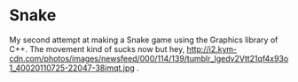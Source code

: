 Snake
=====

My second attempt at making a Snake game using the Graphics library of C++. The movement kind of sucks now but hey, http://i2.kym-cdn.com/photos/images/newsfeed/000/114/139/tumblr_lgedv2Vtt21qf4x93o1_40020110725-22047-38imqt.jpg .